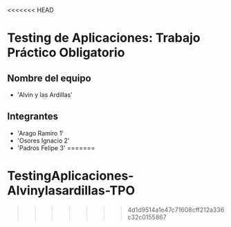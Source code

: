 <<<<<<< HEAD
# Testing de Aplicaciones: Trabajo Práctico Obligatorio

## Nombre del equipo
- 'Alvin y las Ardillas'

## Integrantes
- 'Arago Ramiro 1'
- 'Osores Ignacio 2'
- 'Padros Felipe 3'
=======
# TestingAplicaciones-Alvinylasardillas-TPO
>>>>>>> 4d1d9514a1e47c71608cff212a336c32c0155867

